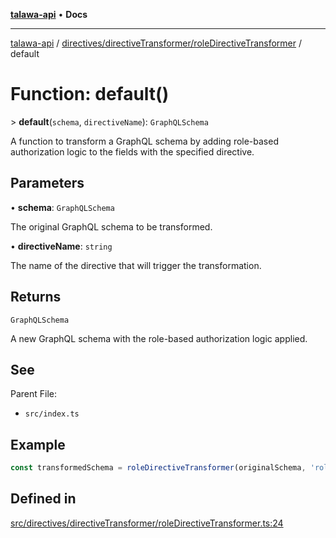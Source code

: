 [**talawa-api**](../../../../README.md) • **Docs**

***

[talawa-api](../../../../modules.md) / [directives/directiveTransformer/roleDirectiveTransformer](../README.md) / default

# Function: default()

\> **default**(`schema`, `directiveName`): `GraphQLSchema`

A function to transform a GraphQL schema by adding role-based authorization
logic to the fields with the specified directive.

## Parameters

• **schema**: `GraphQLSchema`

The original GraphQL schema to be transformed.

• **directiveName**: `string`

The name of the directive that will trigger the transformation.

## Returns

`GraphQLSchema`

A new GraphQL schema with the role-based authorization logic applied.

## See

Parent File:
- `src/index.ts`

## Example

```ts
const transformedSchema = roleDirectiveTransformer(originalSchema, 'role');
```

## Defined in

[src/directives/directiveTransformer/roleDirectiveTransformer.ts:24](https://github.com/PalisadoesFoundation/talawa-api/blob/2f8fb6988cd34004fbbf76550c8eef691b861a19/src/directives/directiveTransformer/roleDirectiveTransformer.ts#L24)
